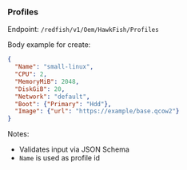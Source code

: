 ### Profiles

Endpoint: `/redfish/v1/Oem/HawkFish/Profiles`

Body example for create:
```json
{
  "Name": "small-linux",
  "CPU": 2,
  "MemoryMiB": 2048,
  "DiskGiB": 20,
  "Network": "default",
  "Boot": {"Primary": "Hdd"},
  "Image": {"url": "https://example/base.qcow2"}
}
```

Notes:
- Validates input via JSON Schema
- `Name` is used as profile id


